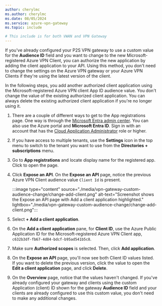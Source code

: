 ```yaml
---
author: cherylmc
ms.author: cherylmc
ms.date: 08/05/2024
ms.service: azure-vpn-gateway
ms.topic: include

# This include is for both VWAN and VPN Gateway
---
```


If you've already configured your P2S VPN gateway to use a custom value for the **Audience ID** field and you want to change to the new Microsoft-registered Azure VPN Client, you can authorize the new application by adding the client application to your API. Using this method, you don't need to change the settings on the Azure VPN gateway or your Azure VPN Clients if they're using the latest version of the client.

In the following steps, you add another authorized client application using the Microsoft-registered Azure VPN client App ID audience value. You don't change the value of the existing authorized client application. You can always delete the existing authorized client application if you're no longer using it.

1. There are a couple of different ways to get to the App registrations page. One way is through the [Microsoft Entra admin center](https://entra.microsoft.com). You can also use the Azure portal and **Microsoft Entra ID**. Sign in with an account that has the [Cloud Application Administrator](https://learn.microsoft.com/entra/identity/role-based-access-control/permissions-reference#cloud-application-administrator) role or higher.
1. If you have access to multiple tenants, use the **Settings** icon in the top menu to switch to the tenant you want to use from the **Directories + subscriptions** menu.
1. Go to **App registrations** and locate display name for the registered app. Click to open the page.
1. Click **Expose an API**. On the **Expose an API** page, notice the previous Azure VPN Client audience value `Client Id` is present.

   :::image type="content" source="./media/vpn-gateway-custom-audience-change/change-add-client.png" alt-text="Screenshot shows the Expose an API page with Add a client application highlighted." lightbox="./media/vpn-gateway-custom-audience-change/change-add-client.png":::
1. Select **+ Add a client application**.
1. On the **Add a client application** pane, for **Client ID**, use the Azure Public Application ID for the Microsoft-registered Azure VPN Client app, `c632b3df-fb67-4d84-bdcf-b95ad541b5c8`.
1. Make sure **Authorized scopes** is selected. Then, click **Add application**.
1. On the **Expose an API** page, you'll now see both Client ID values listed. If you want to delete the previous version, click the value to open the **Edit a client application** page, and click **Delete**.
1. On the **Overview** page, notice that the values haven't changed. If you've already configured your gateway and clients using the custom Application (client) ID shown for the gateway **Audience ID** field and your clients are already configured to use this custom value, you don't need to make any additional changes.